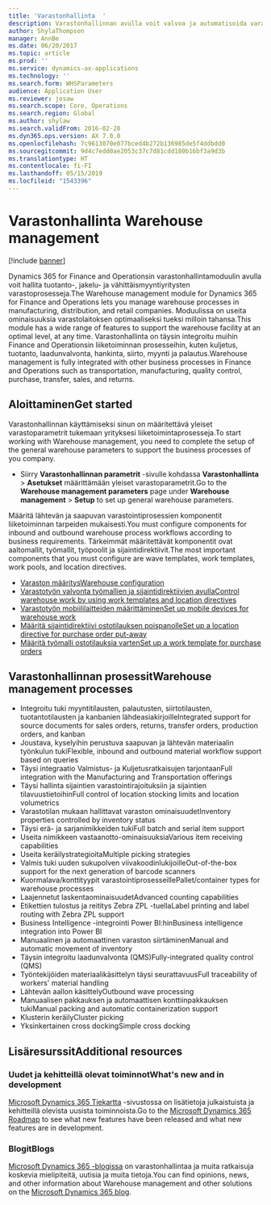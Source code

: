```yaml
---
title: 'Varastonhallinta  '
description: Varastonhallinnan avulla voit valvoa ja automatisoida varastoprosesseja.
author: ShylaThompson
manager: AnnBe
ms.date: 06/20/2017
ms.topic: article
ms.prod: ''
ms.service: dynamics-ax-applications
ms.technology: ''
ms.search.form: WHSParameters
audience: Application User
ms.reviewer: josaw
ms.search.scope: Core, Operations
ms.search.region: Global
ms.author: shylaw
ms.search.validFrom: 2016-02-28
ms.dyn365.ops.version: AX 7.0.0
ms.openlocfilehash: 7c9613070e077bced4b272b136985de5f4ddbdd0
ms.sourcegitcommit: 9d4c7edd0ae2053c37c7d81cdd180b16bf3a9d3b
ms.translationtype: HT
ms.contentlocale: fi-FI
ms.lasthandoff: 05/15/2019
ms.locfileid: "1543396"
---
```

# <a name="warehouse-management"></a><span data-ttu-id="f1ae6-103">Varastonhallinta  </span><span class="sxs-lookup"><span data-stu-id="f1ae6-103">Warehouse management</span></span>

[!include [banner](../includes/banner.md)]

<span data-ttu-id="f1ae6-104">Dynamics 365 for Finance and Operationsin varastonhallintamoduulin avulla voit hallita tuotanto-, jakelu- ja vähittäismyyntiyritysten varastoprosesseja.</span><span class="sxs-lookup"><span data-stu-id="f1ae6-104">The Warehouse management module for Dynamics 365 for Finance and Operations lets you manage warehouse processes in manufacturing, distribution, and retail companies.</span></span> <span data-ttu-id="f1ae6-105">Moduulissa on useita ominaisuuksia varastolaitoksen optimaaliseksi tueksi milloin tahansa.</span><span class="sxs-lookup"><span data-stu-id="f1ae6-105">This module has a wide range of features to support the warehouse facility at an optimal level, at any time.</span></span> <span data-ttu-id="f1ae6-106">Varastonhallinta on täysin integroitu muihin Finance and Operationsin liiketoiminnan prosesseihin, kuten kuljetus, tuotanto, laadunvalvonta, hankinta, siirto, myynti ja palautus.</span><span class="sxs-lookup"><span data-stu-id="f1ae6-106">Warehouse management is fully integrated with other business processes in Finance and Operations such as transportation, manufacturing, quality control, purchase, transfer, sales, and returns.</span></span>

## <a name="get-started"></a><span data-ttu-id="f1ae6-107">Aloittaminen</span><span class="sxs-lookup"><span data-stu-id="f1ae6-107">Get started</span></span>
<span data-ttu-id="f1ae6-108">Varastonhallinnan käyttämiseksi sinun on määritettävä yleiset varastoparametrit tukemaan yrityksesi liiketoimintaprosesseja.</span><span class="sxs-lookup"><span data-stu-id="f1ae6-108">To start working with Warehouse management, you need to complete the setup of the general warehouse parameters to support the business processes of you company.</span></span>

- <span data-ttu-id="f1ae6-109">Siirry **Varastonhallinnan parametrit** -sivulle kohdassa **Varastonhallinta** > **Asetukset** määrittämään yleiset varastoparametrit.</span><span class="sxs-lookup"><span data-stu-id="f1ae6-109">Go to the **Warehouse management parameters** page under **Warehouse management** > **Setup** to set up general warehouse parameters.</span></span>

<span data-ttu-id="f1ae6-110">Määritä lähtevän ja saapuvan varastointiprosessien komponentit liiketoiminnan tarpeiden mukaisesti.</span><span class="sxs-lookup"><span data-stu-id="f1ae6-110">You must configure components for inbound and outbound warehouse process workflows according to business requirements.</span></span> <span data-ttu-id="f1ae6-111">Tärkeimmät määritettävät komponentit ovat aaltomallit, työmallit, työpoolit ja sijaintidirektiivit.</span><span class="sxs-lookup"><span data-stu-id="f1ae6-111">The most important components that you must configure are wave templates, work templates, work pools, and location directives.</span></span>

- [<span data-ttu-id="f1ae6-112">Varaston määritys</span><span class="sxs-lookup"><span data-stu-id="f1ae6-112">Warehouse configuration</span></span>](warehouse-configuration.md)
- [<span data-ttu-id="f1ae6-113">Varastotyön valvonta työmallien ja sijaintidirektiivien avulla</span><span class="sxs-lookup"><span data-stu-id="f1ae6-113">Control warehouse work by using work templates and location directives</span></span>](control-warehouse-location-directives.md)
- [<span data-ttu-id="f1ae6-114">Varastotyön mobiililaitteiden määrittäminen</span><span class="sxs-lookup"><span data-stu-id="f1ae6-114">Set up mobile devices for warehouse work</span></span>](configure-mobile-devices-warehouse.md)
- [<span data-ttu-id="f1ae6-115">Määritä sijaintidirektiivi ostotilauksen poispanolle</span><span class="sxs-lookup"><span data-stu-id="f1ae6-115">Set up a location directive for purchase order put-away</span></span>](../transportation/tasks/set-up-location-directive-purchase-order-put-away.md)
- [<span data-ttu-id="f1ae6-116">Määritä työmalli ostotilauksia varten</span><span class="sxs-lookup"><span data-stu-id="f1ae6-116">Set up a work template for purchase orders</span></span>](./tasks/set-up-work-template-purchase-orders.md)

## <a name="warehouse-management-processes"></a><span data-ttu-id="f1ae6-117">Varastonhallinnan prosessit</span><span class="sxs-lookup"><span data-stu-id="f1ae6-117">Warehouse management processes</span></span>
- <span data-ttu-id="f1ae6-118">Integroitu tuki myyntitilausten, palautusten, siirtotilausten, tuotantotilausten ja kanbanien lähdeasiakirjoille</span><span class="sxs-lookup"><span data-stu-id="f1ae6-118">Integrated support for source documents for sales orders, returns, transfer orders, production orders, and kanban</span></span>  
- <span data-ttu-id="f1ae6-119">Joustava, kyselyihin perustuva saapuvan ja lähtevän materiaalin työnkulun tuki</span><span class="sxs-lookup"><span data-stu-id="f1ae6-119">Flexible, inbound and outbound material workflow support based on queries</span></span>
- <span data-ttu-id="f1ae6-120">Täysi integraatio Valmistus- ja Kuljetusratkaisujen tarjontaan</span><span class="sxs-lookup"><span data-stu-id="f1ae6-120">Full integration with the Manufacturing and Transportation offerings</span></span>
- <span data-ttu-id="f1ae6-121">Täysi hallinta sijaintien varastointirajoituksiin ja sijaintien tilavuustietoihin</span><span class="sxs-lookup"><span data-stu-id="f1ae6-121">Full control of location stocking limits and location volumetrics</span></span>
- <span data-ttu-id="f1ae6-122">Varastotilan mukaan hallittavat varaston ominaisuudet</span><span class="sxs-lookup"><span data-stu-id="f1ae6-122">Inventory properties controlled by inventory status</span></span>
- <span data-ttu-id="f1ae6-123">Täysi erä- ja sarjanimikkeiden tuki</span><span class="sxs-lookup"><span data-stu-id="f1ae6-123">Full batch and serial item support</span></span>
- <span data-ttu-id="f1ae6-124">Useita nimikkeen vastaanotto-ominaisuuksia</span><span class="sxs-lookup"><span data-stu-id="f1ae6-124">Various item receiving capabilities</span></span>
- <span data-ttu-id="f1ae6-125">Useita keräilystrategioita</span><span class="sxs-lookup"><span data-stu-id="f1ae6-125">Multiple picking strategies</span></span>
- <span data-ttu-id="f1ae6-126">Valmis tuki uuden sukupolven viivakoodinlukijoille</span><span class="sxs-lookup"><span data-stu-id="f1ae6-126">Out-of-the-box support for the next generation of barcode scanners</span></span>
- <span data-ttu-id="f1ae6-127">Kuormalava/konttityypit varastointiprosesseille</span><span class="sxs-lookup"><span data-stu-id="f1ae6-127">Pallet/container types for warehouse processes</span></span>
- <span data-ttu-id="f1ae6-128">Laajennetut laskentaominaisuudet</span><span class="sxs-lookup"><span data-stu-id="f1ae6-128">Advanced counting capabilities</span></span>
- <span data-ttu-id="f1ae6-129">Etikettien tulostus ja reititys Zebra ZPL -tuella</span><span class="sxs-lookup"><span data-stu-id="f1ae6-129">Label printing and label routing with Zebra ZPL support</span></span>
- <span data-ttu-id="f1ae6-130">Business Intelligence -integrointi Power BI:hin</span><span class="sxs-lookup"><span data-stu-id="f1ae6-130">Business intelligence integration into Power BI</span></span>
- <span data-ttu-id="f1ae6-131">Manuaalinen ja automaattinen varaston siirtäminen</span><span class="sxs-lookup"><span data-stu-id="f1ae6-131">Manual and automatic movement of inventory</span></span>
- <span data-ttu-id="f1ae6-132">Täysin integroitu laadunvalvonta (QMS)</span><span class="sxs-lookup"><span data-stu-id="f1ae6-132">Fully-integrated quality control (QMS)</span></span>
- <span data-ttu-id="f1ae6-133">Työntekijöiden materiaalikäsittelyn täysi seurattavuus</span><span class="sxs-lookup"><span data-stu-id="f1ae6-133">Full traceability of workers' material handling</span></span>
- <span data-ttu-id="f1ae6-134">Lähtevän aallon käsittely</span><span class="sxs-lookup"><span data-stu-id="f1ae6-134">Outbound wave processing</span></span>
- <span data-ttu-id="f1ae6-135">Manuaalisen pakkauksen ja automaattisen konttiinpakkauksen tuki</span><span class="sxs-lookup"><span data-stu-id="f1ae6-135">Manual packing and automatic containerization support</span></span>
- <span data-ttu-id="f1ae6-136">Klusterin keräily</span><span class="sxs-lookup"><span data-stu-id="f1ae6-136">Cluster picking</span></span>
- <span data-ttu-id="f1ae6-137">Yksinkertainen cross docking</span><span class="sxs-lookup"><span data-stu-id="f1ae6-137">Simple cross docking</span></span>

## <a name="additional-resources"></a><span data-ttu-id="f1ae6-138">Lisäresurssit</span><span class="sxs-lookup"><span data-stu-id="f1ae6-138">Additional resources</span></span>
### <a name="whats-new-and-in-development"></a><span data-ttu-id="f1ae6-139">Uudet ja kehitteillä olevat toiminnot</span><span class="sxs-lookup"><span data-stu-id="f1ae6-139">What's new and in development</span></span>
<span data-ttu-id="f1ae6-140">[Microsoft Dynamics 365 Tiekartta](https://roadmap.dynamics.com/) -sivustossa on lisätietoja julkaistuista ja kehitteillä olevista uusista toiminnoista.</span><span class="sxs-lookup"><span data-stu-id="f1ae6-140">Go to the [Microsoft Dynamics 365 Roadmap](https://roadmap.dynamics.com/) to see what new features have been released and what new features are in development.</span></span>

### <a name="blogs"></a><span data-ttu-id="f1ae6-141">Blogit</span><span class="sxs-lookup"><span data-stu-id="f1ae6-141">Blogs</span></span>
<span data-ttu-id="f1ae6-142">[Microsoft Dynamics 365 -blogissa](https://community.dynamics.com/b/msftdynamicsblog) on varastonhallintaa ja muita ratkaisuja koskevia mielipiteitä, uutisia ja muita tietoja.</span><span class="sxs-lookup"><span data-stu-id="f1ae6-142">You can find opinions, news, and other information about Warehouse management and other solutions on the [Microsoft Dynamics 365 blog](https://community.dynamics.com/b/msftdynamicsblog).</span></span>


 

